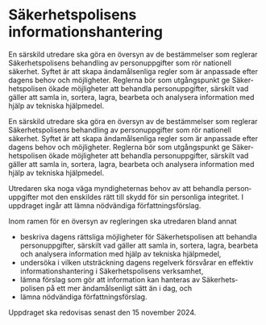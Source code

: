 # Säkerhetspolisens informationshantering

En särskild utredare ska göra en översyn av de bestäm­melser som reglerar Säker­hets­polisens behandling av person­uppgifter som rör nationell säkerhet. Syftet är att skapa ända­måls­enliga regler som är anpas­sade efter dagens behov och möjlig­heter. Reglerna bör som utgångs­punkt ge Säker­hets­polisen ökade möjligheter att behandla person­uppgifter, särskilt vad gäller att samla in, sortera, lagra, bearbeta och analysera information med hjälp av tekniska hjälpmedel.

En särskild utredare ska göra en översyn av de bestäm­melser som reglerar Säker­hets­polisens behandling av person­uppgifter som rör nationell säkerhet. Syftet är att skapa ända­måls­enliga regler som är anpas­sade efter dagens behov och möjlig­heter. Reglerna bör som utgångs­punkt ge Säker­hets­polisen ökade möjligheter att behandla person­uppgifter, särskilt vad gäller att samla in, sortera, lagra, bearbeta och analysera information med hjälp av tekniska hjälpmedel.

Utredaren ska noga väga myndig­heternas behov av att behandla person­uppgifter mot den enskildes rätt till skydd för sin person­liga integritet. I uppdraget ingår att lämna nödvändiga författ­nings­förslag.

Inom ramen för en översyn av regleringen ska utredaren bland annat

* beskriva dagens rättsliga möjligheter för Säkerhets­polisen att behandla person­uppgifter, särskilt vad gäller att samla in, sortera, lagra, bearbeta och analysera information med hjälp av tekniska hjälpmedel,
* undersöka i vilken utsträck­ning dagens regel­verk försvårar en effektiv informa­tions­hantering i Säker­hets­polisens verk­samhet,
* lämna förslag som gör att information kan hanteras av Säkerhets­polisen på ett mer ända­måls­enligt sätt än i dag, och
* lämna nödvändiga författ­nings­förslag.

Uppdraget ska redovisas senast den 15 november 2024.

